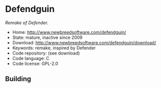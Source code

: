 # Defendguin

_Remake of Defender._

- Home: http://www.newbreedsoftware.com/defendguin/
- State: mature, inactive since 2009
- Download: http://www.newbreedsoftware.com/defendguin/download/
- Keywords: remake, inspired by Defender
- Code repository: (see download)
- Code language: C
- Code license: GPL-2.0

## Building
